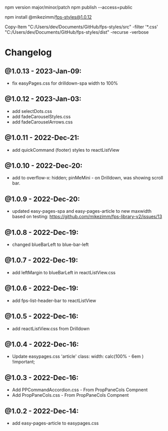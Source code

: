 npm version major/minor/patch
npm publish --access=public

npm install @mikezimm/fps-styles@1.0.12

Copy-Item "C:/Users/dev/Documents/GitHub/fps-styles/src"  -filter '*.css' "C:/Users/dev/Documents/GitHub/fps-styles/dist" -recurse -verbose

# Changelog

## @1.0.13 - 2023-Jan-09:
- fix easyPages.css for drilldown-spa width to 100%

## @1.0.12 - 2023-Jan-03:
- add selectDots.css
- add fadeCarouselStyles.css
- add fadeCarouselArrows.css

## @1.0.11 - 2022-Dec-21:
- add quickCommand (footer) styles to reactListView

## @1.0.10 - 2022-Dec-20:
- add to overflow-x: hidden; pinMeMini - on Drilldown, was showing scroll bar.

## @1.0.9 - 2022-Dec-20:
- updated easy-pages-spa and easy-pages-article to new maxwidth based on testing: https://github.com/mikezimm/fps-library-v2/issues/13

## @1.0.8 - 2022-Dec-19:
- changed blueBarLeft to blue-bar-left

## @1.0.7 - 2022-Dec-19:
- add leftMargin to blueBarLeft in reactListView.css

## @1.0.6 - 2022-Dec-19:
- add fps-list-header-bar to reactListView

## @1.0.5 - 2022-Dec-16:
- add reactListView.css from Drilldown

## @1.0.4 - 2022-Dec-16:
- Update easypages.css   'article' class:  width: calc(100% - 6em ) !important;

## @1.0.3 - 2022-Dec-16:
- Add PPCommandAccordion.css - From PropPaneCols Compnent
- Add PropPaneCols.css - From PropPaneCols Compnent

## @1.0.2 - 2022-Dec-14:
- add easy-pages-article to easypages.css
